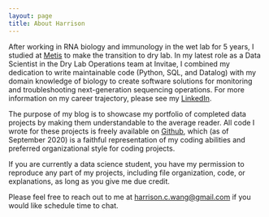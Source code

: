 ```yaml
---
layout: page
title: About Harrison
---
```


After working in RNA biology and immunology in the wet lab for 5 years, I studied at [Metis](https://www.thisismetis.com/) to make the transition to dry lab. In my latest role as a Data Scientist in the Dry Lab Operations team at Invitae, I combined my dedication to write maintainable code (Python, SQL, and Datalog) with my domain knowledge of biology to create software solutions for monitoring and troubleshooting next-generation sequencing operations. For more information on my career trajectory, please see my [LinkedIn](https://www.linkedin.com/in/harrisonized).

The purpose of my blog is to showcase my portfolio of completed data projects by making them understandable to the average reader. All code I wrote for these projects is freely available on [Github](https://github.com/harrisonized?tab=repositories), which (as of September 2020) is a faithful representation of my coding abilities and preferred organizational style for coding projects.

If you are currently a data science student, you have my permission to reproduce any part of my projects, including file organization, code, or explanations, as long as you give me due credit.

Please feel free to reach out to me at [harrison.c.wang@gmail.com](mailto:harrison.c.wang@gmail.com) if you would like schedule time to chat.